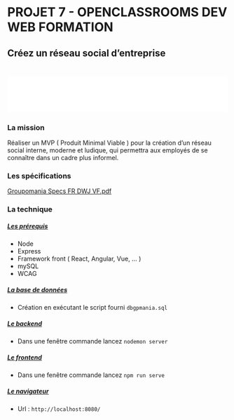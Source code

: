 # PROJET 7 - OPENCLASSROOMS DEV WEB FORMATION

## Créez un réseau social d’entreprise

<div align="center" style="margin-top: 40px"><img src="https://github.com/rocode-hub/ro-7-10102021/blob/main/frontend/src/assets/pics/icon-left-font-monochrome-white.svg"/></div>



### La mission

Réaliser un MVP ( Produit Minimal Viable ) pour la création d’un réseau social interne, moderne et ludique, qui permettra aux employés de se connaître dans un cadre plus informel.



### Les spécifications

[Groupomania Specs FR DWJ VF.pdf](https://github.com/rocode-hub/ro-7-10102021/blob/main/Groupomania_Specs_FR_DWJ_VF.pdf)



### La technique

##### <ins>Les prérequis</ins>

- Node
- Express
- Framework front ( React, Angular, Vue, ... )
- mySQL
- WCAG


##### <ins>La base de données</ins>

- Création en exécutant le script fourni  `dbgpmania.sql`



##### <ins>Le backend</ins>

- Dans une fenêtre commande lancez `nodemon server`



##### <ins>Le frontend</ins>

- Dans une fenêtre commande lancez `npm run serve`



##### <ins>Le navigateur</ins>

- Url : `http://localhost:8080/`
